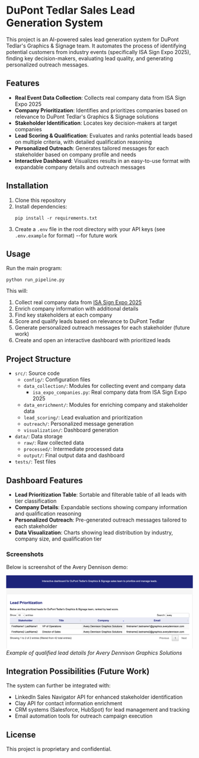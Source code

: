 # DuPont Tedlar Sales Lead Generation System

This project is an AI-powered sales lead generation system for DuPont Tedlar's Graphics & Signage team. It automates the process of identifying potential customers from industry events (specifically ISA Sign Expo 2025), finding key decision-makers, evaluating lead quality, and generating personalized outreach messages.

## Features

- **Real Event Data Collection**: Collects real company data from ISA Sign Expo 2025
- **Company Prioritization**: Identifies and prioritizes companies based on relevance to DuPont Tedlar's Graphics & Signage solutions
- **Stakeholder Identification**: Locates key decision-makers at target companies
- **Lead Scoring & Qualification**: Evaluates and ranks potential leads based on multiple criteria, with detailed qualification reasoning
- **Personalized Outreach**: Generates tailored messages for each stakeholder based on company profile and needs
- **Interactive Dashboard**: Visualizes results in an easy-to-use format with expandable company details and outreach messages

## Installation

1. Clone this repository
2. Install dependencies:
   ```
   pip install -r requirements.txt
   ```
3. Create a `.env` file in the root directory with your API keys (see `.env.example` for format) --for future work

## Usage

Run the main program:

```
python run_pipeline.py
```

This will:
1. Collect real company data from [ISA Sign Expo 2025](https://isasignexpo2025.mapyourshow.com/8_0/#/searchtype/keyword/search/graphics/show/all)
2. Enrich company information with additional details
3. Find key stakeholders at each company
4. Score and qualify leads based on relevance to DuPont Tedlar
5. Generate personalized outreach messages for each stakeholder (future work)
6. Create and open an interactive dashboard with prioritized leads

## Project Structure

- `src/`: Source code
  - `config/`: Configuration files
  - `data_collection/`: Modules for collecting event and company data
    - `isa_expo_companies.py`: Real company data from ISA Sign Expo 2025
  - `data_enrichment/`: Modules for enriching company and stakeholder data
  - `lead_scoring/`: Lead evaluation and prioritization
  - `outreach/`: Personalized message generation
  - `visualization/`: Dashboard generation
- `data/`: Data storage
  - `raw/`: Raw collected data
  - `processed/`: Intermediate processed data
  - `output/`: Final output data and dashboard
- `tests/`: Test files

## Dashboard Features

- **Lead Prioritization Table**: Sortable and filterable table of all leads with tier classification
- **Company Details**: Expandable sections showing company information and qualification reasoning
- **Personalized Outreach**: Pre-generated outreach messages tailored to each stakeholder
- **Data Visualization**: Charts showing lead distribution by industry, company size, and qualification tier

### Screenshots

Below is screenshot of the Avery Dennison demo:

![Avery Dennison Demo](./assets/avery_demo_screenshot.png)
*Example of qualified lead details for Avery Dennison Graphics Solutions*

## Integration Possibilities (Future Work)

The system can further be integrated with:
- LinkedIn Sales Navigator API for enhanced stakeholder identification
- Clay API for contact information enrichment
- CRM systems (Salesforce, HubSpot) for lead management and tracking
- Email automation tools for outreach campaign execution

## License

This project is proprietary and confidential.